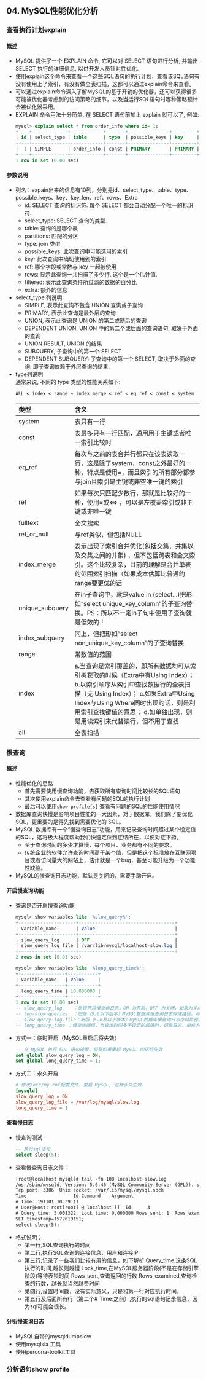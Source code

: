 ## 04. MySQL性能优化分析
### 查看执行计划explain
#### 概述
* MySQL 提供了一个 EXPLAIN 命令, 它可以对 SELECT 语句进行分析, 并输出 SELECT 执行的详细信息, 以供开发人员针对性优化.
* 使用explain这个命令来查看一个这些SQL语句的执行计划，查看该SQL语句有没有使用上了索引，有没有做全表扫描，这都可以通过explain命令来查看。
* 可以通过explain命令深入了解MySQL的基于开销的优化器，还可以获得很多可能被优化器考虑到的访问策略的细节，以及当运行SQL语句时哪种策略预计会被优化器采用。
* EXPLAIN 命令用法十分简单, 在 SELECT 语句前加上 explain 就可以了, 例如:
    ``` sql
    mysql> explain select * from order_info where id= 1;
    +----+-------------+------------+-------+---------------+---------+---------+-------+------+-------+
    | id | select_type | table      | type  | possible_keys | key     | key_len | ref   | rows | Extra |
    +----+-------------+------------+-------+---------------+---------+---------+-------+------+-------+
    |  1 | SIMPLE      | order_info | const | PRIMARY       | PRIMARY | 4       | const |    1 | NULL  |
    +----+-------------+------------+-------+---------------+---------+---------+-------+------+-------+
    1 row in set (0.00 sec)
    ```
#### 参数说明
* 列名：expain出来的信息有10列，分别是id、select_type、table、type、possible_keys、key、key_len、ref、rows、Extra
    * id: SELECT 查询的标识符. 每个 SELECT 都会自动分配一个唯一的标识符.
    * select_type: SELECT 查询的类型.
    * table: 查询的是哪个表
    * partitions: 匹配的分区
    * type: join 类型
    * possible_keys: 此次查询中可能选用的索引
    * key: 此次查询中确切使用到的索引.
    * ref: 哪个字段或常数与 key 一起被使用
    * rows: 显示此查询一共扫描了多少行. 这个是一个估计值.
    * filtered: 表示此查询条件所过滤的数据的百分比
    * extra: 额外的信息
* select_type 列说明
    * SIMPLE, 表示此查询不包含 UNION 查询或子查询
    * PRIMARY, 表示此查询是最外层的查询
    * UNION, 表示此查询是 UNION 的第二或随后的查询
    * DEPENDENT UNION, UNION 中的第二个或后面的查询语句, 取决于外面的查询
    * UNION RESULT, UNION 的结果
    * SUBQUERY, 子查询中的第一个 SELECT
    * DEPENDENT SUBQUERY: 子查询中的第一个 SELECT, 取决于外面的查询. 即子查询依赖于外层查询的结果.
* type列说明  
    通常来说, 不同的 type 类型的性能关系如下:
    ``` txt
    ALL < index < range ~ index_merge < ref < eq_ref < const < system
    ```
    | 类型 | 含义 |   
    |:-----|:-----|  
    | system	| 表只有一行 |
    | const	| 表最多只有一行匹配，通用用于主键或者唯一索引比较时 |
    | eq_ref | 每次与之前的表合并行都只在该表读取一行，这是除了system，const之外最好的一种，特点是使用=，而且索引的所有部分都参与join且索引是主键或非空唯一键的索引 |  
    | ref | 如果每次只匹配少数行，那就是比较好的一种，使用=或<=> ，可以是左覆盖索引或非主键或非唯一键 |
    | fulltext	| 全文搜索 |
    | ref_or_null	| 与ref类似，但包括NULL |
    | index_merge | 表示出现了索引合并优化(包括交集，并集以及交集之间的并集) ，但不包括跨表和全文索引。这个比较复杂，目前的理解是合并单表的范围索引扫描（如果成本估算比普通的range要更优的话 | 
    | unique_subquery | 在in子查询中，就是value in (select...)把形如“select unique_key_column”的子查询替换。PS：所以不一定in子句中使用子查询就是低效的！|  
    | index_subquery | 同上，但把形如”select non_unique_key_column“的子查询替换 |
    | range 	| 常数值的范围 |
    | index | a.当查询是索引覆盖的，即所有数据均可从索引树获取的时候（Extra中有Using Index）；  b.以索引顺序从索引中查找数据行的全表扫描（无 Using Index）；  c.如果Extra中Using Index与Using Where同时出现的话，则是利用索引查找键值的意思；  d.如单独出现，则是用读索引来代替读行，但不用于查找 |  
    | all	| 全表扫描 |

### 慢查询
#### 概述
* 性能优化的思路
    * 首先需要使用慢查询功能，去获取所有查询时间比较长的SQL语句
    * 其次使用explain命令去查看有问题的SQL的执行计划
    * 最后可以使用```show profile[s]``` 查看有问题的SQL的性能使用情况
* 数据库查询快慢是影响项目性能的一大因素，对于数据库，我们除了要优化 SQL，更重要的是得先找到需要优化的 SQL。
* MySQL 数据库有一个“慢查询日志”功能，用来记录查询时间超过某个设定值的SQL，这将极大程度帮助我们快速定位到症结所在，以便对症下药。
    * 至于查询时间的多少才算慢，每个项目、业务都有不同的要求。
    * 传统企业的软件允许查询时间高于某个值，但是把这个标准放在互联网项目或者访问量大的网站上，估计就是一个bug，甚至可能升级为一个功能性缺陷。
* MySQL的慢查询日志功能，默认是关闭的，需要手动开启。
#### 开启慢查询功能
* 查询是否开启慢查询功能
    ``` sql
    mysql> show variables like '%slow_query%';
    +---------------------+-----------------------------------+
    | Variable_name       | Value                             |
    +---------------------+-----------------------------------+
    | slow_query_log      | OFF                               |
    | slow_query_log_file | /var/lib/mysql/localhost-slow.log |
    +---------------------+-----------------------------------+
    2 rows in set (0.01 sec)

    mysql> show variables like '%long_query_time%';
    +-----------------+-----------+
    | Variable_name   | Value     |
    +-----------------+-----------+
    | long_query_time | 10.000000 |
    +-----------------+-----------+
    1 row in set (0.00 sec)
    -- slow_query_log    ：是否开启慢查询日志，ON 为开启，OFF 为关闭，如果为关闭可以开启。
    -- log-slow-queries  ：旧版（5.6以下版本）MySQL数据库慢查询日志存储路径。可以不设置该参数，系统则会默认给一个缺省的文件host_name-slow.log
    -- slow-query-log-file：新版（5.6及以上版本）MySQL数据库慢查询日志存储路径。可以不设置该参数，系统则会默认给一个缺省的文件host_name-slow.log
    -- long_query_time ：慢查询阈值，当查询时间多于设定的阈值时，记录日志，单位为秒。
    ```
      
* 方式一：临时开启（MySQL重启后将失效）
    ``` sql
    -- 在 MySQL 执行 SQL 语句设置，但是如果重启 MySQL 的话将失效
    set global slow_query_log = ON;
    set global long_query_time = 1;
    ```
* 方式二：永久开启
    ``` cnf
    # 修改/etc/my.cnf配置文件，重启 MySQL, 这种永久生效.
    [mysqld]
    slow_query_log = ON
    slow_query_log_file = /var/log/mysql/slow.log
    long_query_time = 1
    ```

#### 查看慢日志
* 慢查询测试：
    ```sql
    -- 执行sql语句
    select sleep(5);
    ```  
* 查看慢查询日志文件：  
    ``` txt
    [root@localhost mysql]# tail -fn 100 localhost-slow.log
    /usr/sbin/mysqld, Version: 5.6.46 (MySQL Community Server (GPL)). started with:
    Tcp port: 3306  Unix socket: /var/lib/mysql/mysql.sock
    Time                 Id Command    Argument
    # Time: 191101 10:39:11
    # User@Host: root[root] @ localhost []  Id:     3
    # Query_time: 5.001322  Lock_time: 0.000000 Rows_sent: 1  Rows_examined: 0
    SET timestamp=1572619151;
    select sleep(5);
    ```
* 格式说明：
    * 第一行,SQL查询执行的时间
    * 第二行,执行SQL查询的连接信息，用户和连接IP
    * 第三行,记录了一些我们比较有用的信息，如下解析
        Query_time,这条SQL执行的时间,越长则越慢
        Lock_time,在MySQL服务器阶段(不是在存储引擎阶段)等待表锁时间
        Rows_sent,查询返回的行数
        Rows_examined,查询检查的行数，越长就当然越费时间
    * 第四行,设置时间戳，没有实际意义，只是和第一行对应执行时间。
    * 第五行及后面所有行（第二个# Time:之前）,执行的sql语句记录信息，因为sql可能会很长。

#### 分析慢查询日志
* MySQL自带的mysqldumpslow
* 使用mysqlsla 工具
* 使用percona-toolkit工具

### 分析语句show profile